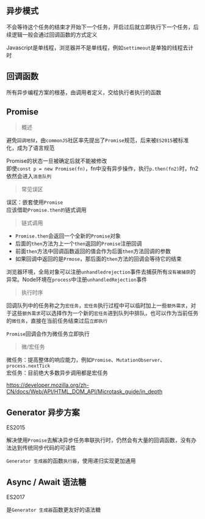 
## 异步模式 

不会等待这个任务的结束才开始下一个任务，开启过后就立即执行下一个任务，后续逻辑一般会通过回调函数的方式定义 

Javascript是单线程，浏览器并不是单线程，例如`settimeout`是单独的线程去计时

## 回调函数

所有异步编程方案的根基，由调用者定义，交给执行者执行的函数

## Promise 

> 概述  

避免`回调地狱`，由`commonJS`社区率先提出了`Promise`规范，后来被`ES2015`被标准化，成为了语言规范  

Promise的状态一旦被确定后就不能被修改  
即使`const p = new Promise(fn)`，fn中没有异步操作，执行`p.then(fn2)`时，fn2依然会进入`消息队列`

> 常见误区  

误区：嵌套使用`Promise`  
应该借助`Promise.then的`链式调用

> 链式调用 

- `Promise.then`会返回一个全新的`Promise`对象  
- 后面的`then`方法为上一个`then`返回的`Promise`注册回调  
- 前面`then`方法中回调函数返回的值会作为后面`then`方法回调的参数
- 如果回调中返回的是`Prmose`，那后面的`then`方法的回调会等待它的结束

浏览器环境，全局对象可以注册`unhandledrejection`事件去捕获所有`没有被捕获`的异常。Node环境在`process`中注册`unhandledRejection`事件

> 执行时序 

回调队列中的任务称之为`宏任务`，`宏任务`执行过程中可以临时加上一些`额外需求`，对于这些`额外需求`可以选择作为一个新的`宏任务`进到队列中排队，也可以作为当前任务的`微任务`，直接在当前任务结束过后`立即执行`

`Promise`回调会作为微任务立即执行

> 微/宏任务  

微任务：提高整体的响应能力，例如`Promise`、`MutationObserver`、`process.nextTick`  
宏任务：目前绝大多数异步调用都是宏任务

https://developer.mozilla.org/zh-CN/docs/Web/API/HTML_DOM_API/Microtask_guide/in_depth

## Generator 异步方案

ES2015

解决使用`Promise`去解决异步任务串联执行时，仍然会有大量的回调函数，没有办法达到传统同步代码的可读性  

`Generator 生成器`的函数`执行器`，使用递归实现更加通用  

## Async / Await 语法糖

ES2017

是`Generator 生成器`函数更友好的语法糖
